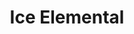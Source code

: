 ---
title:  "Ice Elemental"
metadate: "hide"
categories: [ Elementals, Ice ]
image: "/assets/images/minis/elementals/IceElemental3.jpg"
---